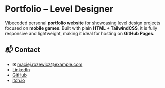 # Portfolio – Level Designer

Vibecoded personal **portfolio website** for showcasing level design projects focused on **mobile games**. Built with plain **HTML + TailwindCSS**, it is fully responsive and lightweight, making it ideal for hosting on **GitHub Pages**.

## 📬 Contact
- ✉ maciej.rozewicz@example.com
- [LinkedIn](https://linkedin.com)
- [GitHub](https://github.com)
- [itch.io](https://itch.io)
